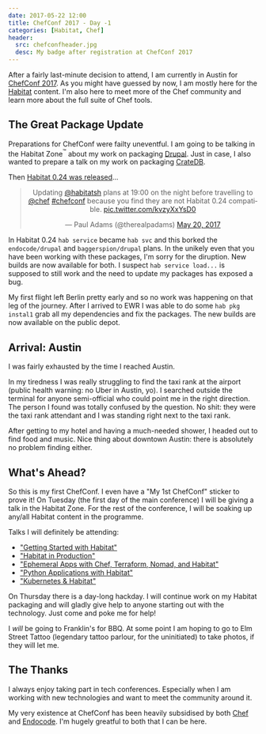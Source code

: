 ```yaml
---
date: 2017-05-22 12:00
title: ChefConf 2017 - Day -1
categories: [Habitat, Chef]
header:
  src: chefconfheader.jpg
  desc: My badge after registration at ChefConf 2017
---
```

After a fairly last-minute decision to attend, I am currently in
Austin for [ChefConf 2017](https://chefconf.chef.io/2017). As you
might have guessed by now, I am mostly here for the
[Habitat](https://habitat.sh) content. I'm also here to meet more of
the Chef community and learn more about the full suite of Chef tools.

## The Great Package Update

Preparations for ChefConf were failty uneventful. I am going to be
talking in the Habitat Zone<sup>&trade;</sup> about my work on
packaging [Drupal](https://www.drupal.org). Just in case, I also
wanted to prepare a talk on my work on packaging
[CrateDB](https://crate.io).

Then [Habitat 0.24 was released](https://forums.habitat.sh/t/habitat-0-24-0-released/334)...

<center>
<blockquote class="twitter-tweet" data-lang="en"><p lang="en" dir="ltr">Updating <a href="https://twitter.com/habitatsh">@habitatsh</a> plans at 19:00 on the night before travelling to <a href="https://twitter.com/chef">@chef</a> <a href="https://twitter.com/hashtag/chefconf?src=hash">#chefconf</a> because you find they are not Habitat 0.24 compatible. <a href="https://t.co/kvzyXxYsD0">pic.twitter.com/kvzyXxYsD0</a></p>&mdash; Paul Adams (@therealpadams) <a href="https://twitter.com/therealpadams/status/865979012300111872">May 20, 2017</a></blockquote>
<script async src="//platform.twitter.com/widgets.js" charset="utf-8"></script></center>

In Habitat 0.24 `hab service` became `hab svc` and this borked the
`endocode/drupal` and `baggerspion/drupal` plans. In the unikely even
that you have been working with these packages, I'm sorry for the
diruption. New builds are now available for both. I suspect `hab
service load...` is supposed to still work and the need to update my
packages has exposed a bug.

My first flight left Berlin pretty early and so no work was happening
on that leg of the journey. After I arrived to EWR I was able to do
some `hab pkg instal1` grab all my dependencies and fix the
packages. The new builds are now available on the public depot.

## Arrival: Austin

I was fairly exhausted by the time I reached Austin.

In my tiredness I was really struggling to find the taxi rank at the
airport (public health warning: no Uber in Austin, yo). I searched
outside the terminal for anyone semi-official who could point me in
the right direction. The person I found was totally confused by the
question. No shit: they were the taxi rank attendant and I was
standing right next to the taxi rank.

After getting to my hotel and having a much-needed shower, I headed
out to find food and music. Nice thing about downtown Austin: there is
absolutely no problem finding either.

## What's Ahead?

So this is my first ChefConf. I even have a "My 1st ChefConf" sticker
to prove it! On Tuesday (the first day of the main conference) I will
be giving a talk in the Habitat Zone. For the rest of the conference,
I will be soaking up any/all Habitat content in the programme.

Talks I will definitely be attending:

- ["Getting Started with Habitat"](https://guidebook.com/guide/89460/event/15817761/)
- ["Habitat in Production"](https://guidebook.com/guide/89460/event/15817761/)
- ["Ephemeral Apps with Chef, Terraform, Nomad, and Habitat"](https://guidebook.com/guide/89460/event/15476612/)
- ["Python Applications with Habitat"](https://guidebook.com/guide/89460/event/15476612/)
- ["Kubernetes & Habitat"](https://guidebook.com/guide/89460/event/15476612/)

On Thursday there is a day-long hackday. I will continue work on my
Habitat packaging and will gladly give help to anyone starting out
with the technology. Just come and poke me for help!

I _will_ be going to Franklin's for BBQ. At some point I am hoping to
go to Elm Street Tattoo (legendary tattoo parlour, for the
uninitiated) to take photos, if they will let me.

## The Thanks

I always enjoy taking part in tech conferences. Especially when I am
working with new technologies and want to meet the community around
it.

My very existence at ChefConf has been heavily subsidised by both
[Chef](https://www.chef.io) and [Endocode](https://endocode.com). I'm
hugely greatful to both that I can be here.